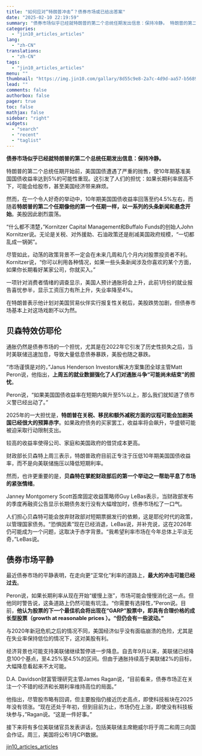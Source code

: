 ```yaml
---
title: "如何应对“特朗普冲击”？债券市场或已给出答案"
date: "2025-02-10 22:19:59"
summary: "债券市场似乎已经就特朗普的第二个总统任期发出信息：保持冷静。 特朗普的第二个总统任期开始前，美国国债..."
categories:
  - "jin10_articles_articles"
lang:
  - "zh-CN"
translations:
  - "zh-CN"
tags:
  - "jin10_articles_articles"
menu: ""
thumbnail: "https://img.jin10.com/gallary/8d55c9e8-2a7c-4d9d-aa57-b56899505eec.png/lite"
lead: ""
comments: false
authorbox: false
pager: true
toc: false
mathjax: false
sidebar: "right"
widgets:
  - "search"
  - "recent"
  - "taglist"
---
```


**债券市场似乎已经就特朗普的第二个总统任期发出信息：保持冷静。**

特朗普的第二个总统任期开始前，美国国债遭遇了严重的抛售，使10年期基准美国国债收益率达到5%的可能性重现。这引发了人们的担忧：如果长期利率居高不下，可能会给股市，甚至美国经济带来麻烦。

然而，在一个令人好奇的举动中，10年期美国国债收益率回落至约4.5%左右，而随着**特朗普的第二个任期像他的第一个任期一样，以一系列的头条新闻和悬念开始**。美股因此剧烈震荡。

“什么都不清楚，”Kornitzer Capital Management和Buffalo Funds的创始人John Kornitzer说。无论是关税、对外援助、石油政策还是削减美国政府规模，“一切都乱成一锅粥”。

尽管如此，动荡的政策背景不一定会在未来几周和几个月内对股票投资者不利。Kornitzer说，“你可以利用各种情况，如果一些头条新闻涉及你喜欢的某个方面，如果你长期看好某家公司，你就买入。”

一项针对消费者情绪的调查显示，美国人预计通胀将会上升，此前1月份的就业报告喜忧参半，显示工资压力有所上升，失业率降至4%。

在特朗普表示他计划对美国贸易伙伴实行报复性关税后，美股跌势加剧，但债券市场基本上对这场戏剧不以为然。

贝森特效仿耶伦
-------

通胀仍然是债券市场的一个担忧，尤其是在2022年它引发了历史性损失之后，当时美联储迅速加息，导致大量低息债券暴跌，美股也随之暴跌。

“市场谨慎是对的，”Janus Henderson Investors解决方案集团全球主管Matt Peron说，他指出，**上周五的就业数据强化了人们对通胀斗争“可能尚未结束”的担忧**。

Peron说，“如果美国国债收益率在短期内飙升至5%以上，那么我们就知道了债市义警已经出动了。”

2025年的一大担忧是，**特朗普在关税、移民和额外减税方面的议程可能会加剧美国已经很大的预算赤字**。如果政府债务的买家罢工，收益率将会飙升，华盛顿可能被迫采取行动限制支出。

较高的收益率使得公司、家庭和美国政府的借贷成本更高。

财政部长贝森特上周三表示，特朗普政府目前正专注于压低10年期美国国债收益率，而不是向美联储施压以降低短期利率。

然而，也许更重要的是，**贝森特在****掌舵****财政部后的第一个举动之一帮助平息了市场的紧张情绪**。

Janney Montgomery Scott首席固定收益策略师Guy LeBas表示，当财政部发布的季度再融资公告显示长期债务发行没有大幅增加时，债券市场松了一口气。

人们担心贝森特可能会放弃财政部对短期票据发行的依赖，这是耶伦时代的政策，以管理国家债务。“恐惧因素”现在已经消退，LeBas说，并补充说，这在2026年仍可能成为一个问题，这取决于赤字背景。“我希望利率市场在今年总体上平淡无奇，”LeBas说。

债券市场平静
------

最近债券市场的平静表明，在走向更“正常化”利率的道路上，**最大的冲击可能已经过去**。

Peron说，如果长期利率从现在开始“缓慢上涨”，市场可能会慢慢消化这一点。但他同时警告说，这条道路上仍然可能有坑洼。“你需要有选择性，”Peron说。目前，**他认为股票的下一个最佳机会将出现在“GARP”股票中，即具有合理价格的成长型股票（growth at reasonable prices ）。“但仍会有一些波动。”**

与2020年新冠危机之后的情况不同，美国经济似乎没有面临崩溃的危险，尤其是在失业率保持低位的情况下，这对美股有利。

经济背景也可能支持美联储继续暂停进一步降息。自去年9月以来，美联储已经降息100个基点，至4.25%至4.5%的区间。但由于通胀持续高于美联储2%的目标，大幅降息看起来不太可能。

D.A. Davidson财富管理研究主管James Ragan说，“目前看来，债券市场正在关注一个不错的经济和长期利率维持高位的局面。”

他指出，尽管股市略有回调，但主要股指仍接近历史高点，即使科技板块在2025年没有领涨。“现在还处于年初，但到目前为止，市场仍在上涨，即使没有科技板块参与，”Ragan说。“这是一件好事。”

接下来将有多位美联储官员发表讲话，包括美联储主席鲍威尔将于周二和周三向国会作证。周三，美国将公布1月CPI数据。

[jin10_articles_articles](https://xnews.jin10.com/details/162481)
